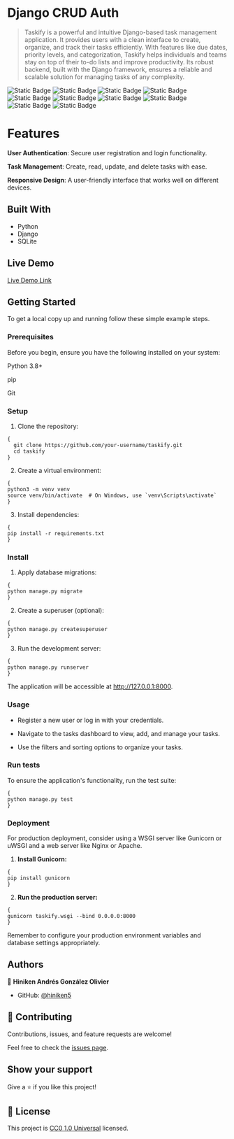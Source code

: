 # Django CRUD Auth

> Taskify is a powerful and intuitive Django-based task management application. It provides users with a clean interface to create, organize, and track their tasks efficiently. With features like due dates, priority levels, and categorization, Taskify helps individuals and teams stay on top of their to-do lists and improve productivity. Its robust backend, built with the Django framework, ensures a reliable and scalable solution for managing tasks of any complexity.

![Static Badge](https://img.shields.io/badge/git-F05032?style=for-the-badge&logo=git&logoColor=F05032&logoSize=auto&labelColor=white) ![Static Badge](https://img.shields.io/badge/github-181717?style=for-the-badge&logo=github&logoColor=181717&logoSize=auto&labelColor=white) ![Static Badge](https://img.shields.io/badge/visual%20studio%20code-007ACC?style=for-the-badge&logo=visualstudiocode&logoColor=007ACC&logoSize=auto&labelColor=white) ![Static Badge](https://img.shields.io/badge/html%205-E34F26?style=for-the-badge&logo=html5&logoColor=E34F26&logoSize=auto&labelColor=white) ![Static Badge](https://img.shields.io/badge/css%203-1572B6?style=for-the-badge&logo=css3&logoColor=1572B6&logoSize=auto&labelColor=white) ![Static Badge](https://img.shields.io/badge/postgresql-4169E1?style=for-the-badge&logo=postgresql&logoColor=4169E1&logoSize=auto&labelColor=white) ![Static Badge](https://img.shields.io/badge/mysql-4479A1?style=for-the-badge&logo=mysql&logoColor=4479A1&logoSize=auto&labelColor=white) ![Static Badge](https://img.shields.io/badge/.env-ECD53F?style=for-the-badge&logo=dotenv&logoColor=ECD53F&logoSize=auto&labelColor=black) ![Static Badge](https://img.shields.io/badge/bootstrap-7952B3?style=for-the-badge&logo=bootstrap&logoColor=7952B3&logoSize=auto&labelColor=white) ![Static Badge](https://img.shields.io/badge/python-3776AB?style=for-the-badge&logo=python&logoColor=3776AB&logoSize=auto&labelColor=white) 

# Features
**User Authentication**: Secure user registration and login functionality.

**Task Management**: Create, read, update, and delete tasks with ease.

**Responsive Design**: A user-friendly interface that works well on different devices.

## Built With

- Python
- Django
- SQLite

## Live Demo

[Live Demo Link](https://django-auth-crud-i2fl.onrender.com/)

## Getting Started

To get a local copy up and running follow these simple example steps.

### Prerequisites

Before you begin, ensure you have the following installed on your system:

Python 3.8+

pip

Git

### Setup

1. Clone the repository:

```
{
  git clone https://github.com/your-username/taskify.git
  cd taskify
}
```

2. Create a virtual environment:

```
{
python3 -m venv venv
source venv/bin/activate  # On Windows, use `venv\Scripts\activate`
}
```

3. Install dependencies:

```
{
pip install -r requirements.txt
}
```

### Install

1. Apply database migrations:

```
{
python manage.py migrate
}
```

2. Create a superuser (optional):

```
{
python manage.py createsuperuser
}
```

3. Run the development server:

```
{
python manage.py runserver
}
```

The application will be accessible at http://127.0.0.1:8000.

### Usage
- Register a new user or log in with your credentials.

- Navigate to the tasks dashboard to view, add, and manage your tasks.

- Use the filters and sorting options to organize your tasks.

### Run tests

To ensure the application's functionality, run the test suite:

```
{
python manage.py test
}
```

### Deployment

For production deployment, consider using a WSGI server like Gunicorn or uWSGI and a web server like Nginx or Apache.

1. **Install Gunicorn:**

```
{
pip install gunicorn
}
```

2. **Run the production server:**

```
{
gunicorn taskify.wsgi --bind 0.0.0.0:8000
}
```

Remember to configure your production environment variables and database settings appropriately.

## Authors

👤 **Hiniken Andrés González Olivier**

- GitHub: [@hiniken5](https://github.com/hiniken5)

## 🤝 Contributing

Contributions, issues, and feature requests are welcome!

Feel free to check the [issues page](../../issues/).

## Show your support

Give a ⭐️ if you like this project!

## 📝 License

This project is [CC0 1.0 Universal](LICENSE) licensed.
